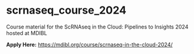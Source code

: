 # scrnaseq_course_2024
Course material for the ScRNAseq in the Cloud: Pipelines to Insights 2024 hosted at MDIBL

**Apply Here:** https://mdibl.org/course/scrnaseq-in-the-cloud-2024/
